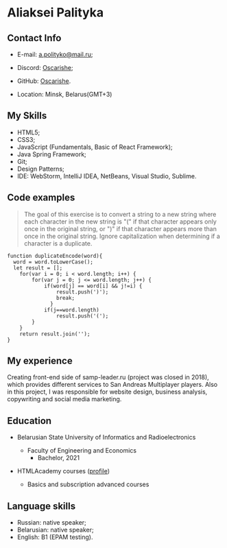 
# Aliaksei Palityka



## Contact Info



* E-mail: a.polityko@mail.ru;
* Discord: [Oscarishe](https://discord.com/users/278415841802977280);
* GitHub: [Oscarishe](https://github.com/oscarishe).

* Location: Minsk, Belarus(GMT+3)

## My Skills



* HTML5;
* CSS3;
* JavaScript (Fundamentals, Basic of React Framework);
* Java Spring Framework;
* Git;
* Design Patterns;
* IDE: WebStorm, IntelliJ IDEA, NetBeans, Visual Studio, Sublime.

## Code examples 



> The goal of this exercise is to convert a string to a new string where each character in the new string is "(" if that character appears only once in the original string, or ")" if that character appears more than once in the original string. Ignore capitalization when determining if a character is a duplicate.

```
function duplicateEncode(word){
  word = word.toLowerCase();
  let result = [];
    for(var i = 0; i < word.length; i++) {
        for(var j = 0; j <= word.length; j++) {
            if(word[j] == word[i] && j!=i) {
                result.push(')');
                break;
              }
            if(j==word.length)
                result.push('(');
        }
    }
    return result.join('');
}
```

## My experience 



Creating front-end side of samp-leader.ru (project was closed in 2018), which provides different services to San Andreas Multiplayer players. Also in this project, I was responsible for website design, business analysis, copywriting and social media marketing.

## Education 



* Belarusian State University of Informatics and Radioelectronics
    + Faculty of Engineering and Economics
        - Bachelor, 2021

* HTMLAcademy courses ([profile](https://htmlacademy.ru/profile/id107318))
    + Basics and subscription advanced courses


## Language skills



* Russian: native speaker;
* Belarusian: native speaker;
* English: B1 (EPAM testing).
